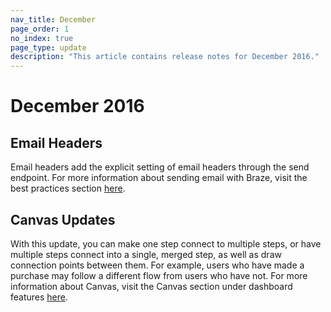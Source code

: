 ```yaml
---
nav_title: December
page_order: 1
no_index: true
page_type: update
description: "This article contains release notes for December 2016."
---
```


# December 2016

## Email Headers

Email headers add the explicit setting of email headers through the send endpoint. For more information about sending email with Braze, visit the best practices section [here][14].

## Canvas Updates

With this update, you can make one step connect to multiple steps, or have multiple steps connect into a single, merged step, as well as draw connection points between them. For example, users who have made a purchase may follow a different flow from users who have not. For more information about Canvas, visit the Canvas section under dashboard features [here][15].

[14]: {{site.baseurl}}/user_guide/message_building_by_channel/email/best_practices/
[15]: {{site.baseurl}}/user_guide/engagement_tools/canvas/create_a_canvas/branching/#branching
